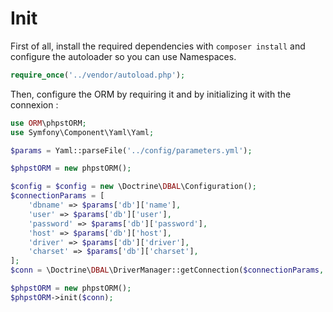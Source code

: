 # Init

First of all, install the required dependencies with `composer install` and configure the autoloader so you can use Namespaces.

```php
require_once('../vendor/autoload.php');
```

Then, configure the ORM by requiring it and by initializing it with the connexion :

```php
use ORM\phpstORM;
use Symfony\Component\Yaml\Yaml;

$params = Yaml::parseFile('../config/parameters.yml');

$phpstORM = new phpstORM();

$config = $config = new \Doctrine\DBAL\Configuration();
$connectionParams = [
    'dbname' => $params['db']['name'],
    'user' => $params['db']['user'],
    'password' => $params['db']['password'],
    'host' => $params['db']['host'],
    'driver' => $params['db']['driver'],
    'charset' => $params['db']['charset'],
];
$conn = \Doctrine\DBAL\DriverManager::getConnection($connectionParams, $config);

$phpstORM = new phpstORM();
$phpstORM->init($conn);
```
